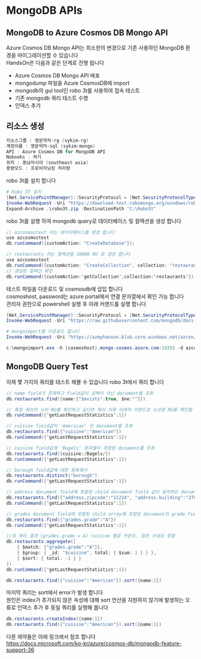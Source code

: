 # MongoDB APIs
## MongoDB to Azure Cosmos DB Mongo API
Azure Cosmos DB Mongo API는 최소한의 변경으로 기존 사용하던 MongoDB 환경을 마이그레이션할 수 있습니다  
HandsOn은 다음과 같은 단계로 진행 됩니다  

- Azure Cosmos DB Mongo API 배포
- mongodump 파일을 Azure CosmosDB에 import
- mongodb의 gui tool인 robo 3t를 사용하여 접속 테스트
- 기존 mongodb 쿼리 테스트 수행
- 인덱스 추가


## 리소스 생성 

```powershell
리소스그룹 : 영문약자-rg (sykim-rg)
계정이름 : 영문약자-sql (sykim-mongo)
API : Azure Cosmos DB for MongoDB API
Nobooks : 켜기
위치 : 동남아시아 (southeast asia)
용량모드 : 프로비저닝된 처리량
```

robo 3t를 설치 합니다  
```powershell
# Robo 3T 설치
[Net.ServicePointManager]::SecurityProtocol = [Net.SecurityProtocolType]::Tls12
Invoke-WebRequest -Uri "https://download-test.robomongo.org/windows/robo3t-1.3.1-windows-x86_64-7419c406.zip" -OutFile .\robo3t.zip; 
Expand-Archive .\robo3t.zip -DestinationPath "C:\Robo3t"
```

robo 3t를 실행 하여 mongodb query로 데이터베이스 및 컬렉션을 생성 합니다  

```c#
// azcosmostest 라는 데이터베이스를 생성 합니다  
use azcosmostest
db.runCommand({customAction: "CreateDatabase"});

// restaurants 라는 컬렉션을 10000 RU 로 생성 합니다  
use azcosmostest
db.runCommand({customAction: "CreateCollection", collection: "restaurants", offerThroughput: 10000});
// 생성된 컬렉션 확인
db.runCommand({customAction:'getCollection',collection:'restaurants'})
```

테스트 파일을 다운로드 및 cosmosdb에 삽입 합니다  
cosmoshost, password는 azure portal에서 연결 문자열에서 확인 가능 합니다  
관리자 권한으로 powershell 실행 후 아래 커맨드를 실행 합니다  
``` powershell
[Net.ServicePointManager]::SecurityProtocol = [Net.SecurityProtocolType]::Tls12
Invoke-WebRequest -Uri "https://raw.githubusercontent.com/mongodb/docs-assets/primer-dataset/primer-dataset.json" -OutFile C:\restaurants.json; 

# mongoimport를 다운로드 합니다
Invoke-WebRequest -Uri "https://azmyhanson.blob.core.windows.net/azcon/mongoimport.exe" -OutFile c:\mongoimport.exe; 

c:\mongoimport.exe -h {cosmoshost}.mongo.cosmos.azure.com:10255 -d azcosmostest -c restaurants -u {user_name} -p {password} --ssl --file c:\restaurants.json
```


## MongoDB Query Test
이제 몇 가지의 쿼리를 테스트 해볼 수 있습니다 robo 3t에서 쿼리 합니다  

```c#
// name field가 존재하고 field값이 공백이 아닌 document를 조회
db.restaurants.find({name:{"$exists":true, $ne:""}})

// 특정 쿼리의 소비 RU를 확인하고 싶다면 쿼리 이후 아래의 커맨드로 소모한 RU를 확인할 수 있습니다
db.runCommand({'getLastRequestStatistics':1})

// cuisine field값이 'American' 인 document를 조회
db.restaurants.find({"cuisine":"American"})
db.runCommand({'getLastRequestStatistics':1})

// cuisine field값에 'Bagels' 문자열이 포함된 document를 조회
db.restaurants.find({cuisine:/Bagels/})
db.runCommand({'getLastRequestStatistics':1})

// borough field값에 대한 중복제거
db.restaurants.distinct("borough")
db.runCommand({'getLastRequestStatistics':1})

// address document field에 포함된 child document field 값이 일치하는 document를 조회
db.restaurants.find({"address.zipcode":"11224", "address.building":"2780"})
db.runCommand({'getLastRequestStatistics':1})

// grades document field에 포함된 child array에 포함된 document의 grade field값중 'A' 를 포함하는 document를 조회
db.restaurants.find({"grades.grade":"A"})
db.runCommand({'getLastRequestStatistics':1})

//위 쿼리 결과 (grades.grade = A) cuisine 별로 카운트, 많은 수대로 정렬
db.restaurants.aggregate([
    { $match: {"grades.grade":"A"}},
    { $group: { _id: "$cuisine", total: { $sum: 1 } } },
    { $sort: { total: -1 } }
])
db.runCommand({'getLastRequestStatistics':1})

db.restaurants.find({"cuisine":"American"}).sort({name:1})

```

마지막 쿼리는 sort에서 error가 발생 합니다  
원인은 index가 추가되지 않은 속성에 대해 sort 연산을 지원하지 않기에 발생하는 오류로 인덱스 추가 후 동일 쿼리를 실행해 봅니다  

``` c#
db.restaurants.createIndex({name:1})
db.restaurants.find({"cuisine":"American"}).sort({name:1})
```


다른 제약들은 아래 링크에서 참조 합니다  
https://docs.microsoft.com/ko-kr/azure/cosmos-db/mongodb-feature-support-36  